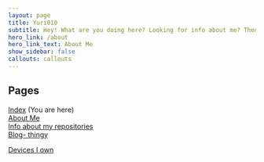 ```yaml
---
layout: page
title: Yuri010
subtitle: Hey! What are you doing here? Looking for info about me? Then you're in the right place. You can look below on what pages there are to explore on this site.
hero_link: /about
hero_link_text: About Me
show_sidebar: false
callouts: callouts
---
```


## Pages
[Index](https://yuri010.github.io/main) (You are here)\
[About Me](https://yuri010.github.io/about)\
[Info about my repositories](https://yuri010.github.io/repos)\
[Blog- thingy](https://yuri010.github.io/posts)

[Devices I own](https://yuri010.github.io/devices)


<!-- THIS SITE IS LICENSED UNDER THE CIR-LICENSE. FOR MORE INFO VISIT https://github.com/Yuri010/CIR-License/
ORIGINAL CAN BE FOUND AT https://github.com/Yuri010/CIR-License/blob/main/License.md -->
